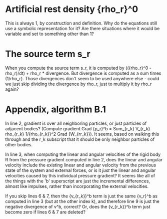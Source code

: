 
# Artificial rest density {rho_r}^0
This is always 1, by construction and definition. Why do the equations still use a symbolic
representation for it? Are there situations where it would be variable and set to something
other than 1?

# The source term s_r
When you compute the source term s_r, it is computed by (({rho_r}^0 - rho_r)/dt) + rho_r * divergence.  But divergence is computed as a sum times (1/rho_r). Those divergences don't
seem to be used anywhere else - could we just skip dividing the divergence by rho_r, just to
multiply it by rho_r again?

# Appendix, algorithm B.1
In line 2, gradient is over all neighboring particles, or just particles of adjacent bodies?
(Compute gradient Grad {p_r}^b = Sum_{r_k} V_{r_k} rho_{r_k} 1/{rho_{r_k}}^2 Grad {W_{rr_k}}).
It seems, based on walking this through and the r_k subscript that it should be only neighbor
particles of other bodies.

In line 3, when computing the linear and angular velocities of the rigid body R from the
pressure gradient computed in line 2, does the linear and angular velocity include the
existing linear and angular velocity from the previous state of the system and external
forces, or is it *just* the linear and angular velocities caused by this individual
pressure gradient? It seems like all of the things with the 'b' superscript are just the
incremental differences, almost like impulses, rather than incorporating the external
velocities.

If you skip lines 6 & 7, then the {v_{r_k}}^b term is just the same {v_r}^b as computed
in line 3 (but at the other index k), and therefore line 9 is just the negative divergence
of v^b, correct? Or, does the {v_{r_k}}^b term just become zero if lines 6 & 7 are deleted?
